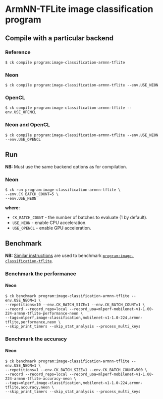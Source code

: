 # ArmNN-TFLite image classification program

## Compile with a particular backend

### Reference
```
$ ck compile program:image-classification-armnn-tflite
```

### Neon
```
$ ck compile program:image-classification-armnn-tflite --env.USE_NEON
```

### OpenCL
```
$ ck compile program:image-classification-armnn-tflite --env.USE_OPENCL
```

### Neon and OpenCL
```
$ ck compile program:image-classification-armnn-tflite --env.USE_NEON --env.USE_OPENCL
```

## Run

**NB:** Must use the same backend options as for compilation.

### Neon
```
$ ck run program:image-classification-armnn-tflite \
--env.CK_BATCH_COUNT=5 \
--env.USE_NEON
```
**where:**
 - `CK_BATCH_COUNT` - the number of batches to evaluate (1 by default).
 - `USE_NEON` - enable CPU acceleration.
 - `USE_OPENCL` - enable GPU acceleration.

## Benchmark

**NB:** [Similar instructions](https://github.com/mlperf/inference/blob/master/edge/object_classification/mobilenets/tflite/README.md#benchmarking-instructions) are used to benchmark [`program:image-classification-tflite`](https://github.com/ctuning/ck-tensorflow/tree/master/program/image-classification-tflite).

### Benchmark the performance

#### Neon

```
$ ck benchmark program:image-classification-armnn-tflite --env.USE_NEON=1 \
--repetitions=10 --env.CK_BATCH_SIZE=1 --env.CK_BATCH_COUNT=1 \
--record --record_repo=local --record_uoa=mlperf-mobilenet-v1-1.00-224-armnn-tflite-performance-neon \
--tags=mlperf,image-classification,mobilenet-v1-1.0-224,armnn-tflite,performance,neon \
--skip_print_timers --skip_stat_analysis --process_multi_keys
```

### Benchmark the accuracy

#### Neon

```
$ ck benchmark program:image-classification-armnn-tflite --env.USE_NEON=1 \
--repetitions=1 --env.CK_BATCH_SIZE=1 --env.CK_BATCH_COUNT=500 \
--record --record_repo=local --record_uoa=mlperf-mobilenet-v1-1.00-224-armnn-tflite-accuracy-neon \
--tags=mlperf,image-classification,mobilenet-v1-1.0-224,armnn-tflite,accuracy,neon \
--skip_print_timers --skip_stat_analysis --process_multi_keys
```

